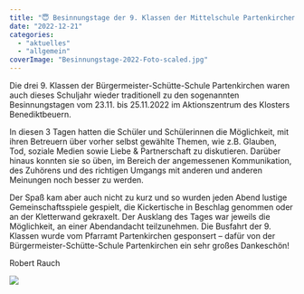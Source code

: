 ```yaml
---
title: "😇 Besinnungstage der 9. Klassen der Mittelschule Partenkirchen"
date: "2022-12-21"
categories: 
  - "aktuelles"
  - "allgemein"
coverImage: "Besinnungstage-2022-Foto-scaled.jpg"
---
```


Die drei 9. Klassen der Bürgermeister-Schütte-Schule Partenkirchen waren auch dieses Schuljahr wieder traditionell zu den sogenannten Besinnungstagen vom 23.11. bis 25.11.2022 im Aktionszentrum des Klosters Benediktbeuern.

In diesen 3 Tagen hatten die Schüler und Schülerinnen die Möglichkeit, mit ihren Betreuern über vorher selbst gewählte Themen, wie z.B. Glauben, Tod, soziale Medien sowie Liebe & Partnerschaft zu diskutieren. Darüber hinaus konnten sie so üben, im Bereich der angemessenen Kommunikation, des Zuhörens und des richtigen Umgangs mit anderen und anderen Meinungen noch besser zu werden.

Der Spaß kam aber auch nicht zu kurz und so wurden jeden Abend lustige Gemeinschaftsspiele gespielt, die Kickertische in Beschlag genommen oder an der Kletterwand gekraxelt. Der Ausklang des Tages war jeweils die Möglichkeit, an einer Abendandacht teilzunehmen. Die Busfahrt der 9. Klassen wurde vom Pfarramt Partenkirchen gesponsert – dafür von der Bürgermeister-Schütte-Schule Partenkirchen ein sehr großes Dankeschön!

Robert Rauch

[![](Besinnungstage-2022-Foto-1024x768.jpg)](https://volksschule-partenkirchen.de/wp-content/uploads/Besinnungstage-2022-Foto-scaled.jpg)
